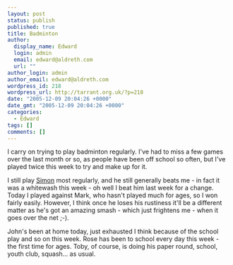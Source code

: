 ```yaml
---
layout: post
status: publish
published: true
title: Badminton
author:
  display_name: Edward
  login: admin
  email: edward@aldreth.com
  url: ""
author_login: admin
author_email: edward@aldreth.com
wordpress_id: 218
wordpress_url: http://tarrant.org.uk/?p=218
date: "2005-12-09 20:04:26 +0000"
date_gmt: "2005-12-09 20:04:26 +0000"
categories:
  - Edward
tags: []
comments: []
---
```


<p>I carry on trying to play badminton regularly.  I've had to miss a few games over the last month or so, as people have been off school so often, but I've played twice this week to try and make up for it.</p>
<p>I still play <a href="https://palmour.blogspot.com">Simon</a> most regularly, and he still generally beats me - in fact it was a whitewash this week - oh well I beat him last week for a change.  Today I played against Mark, who hasn't played much for ages, so I won fairly easily.  However, I think once he loses his rustiness it'll be a different matter as he's got an amazing smash - which just frightens me - when it goes over the net ;-).</p>
<p>John's been at home today, just exhausted I think because of the school play and so on this week.  Rose has been to school every day this week - the first time for ages.  Toby, of course, is doing his paper round, school, youth club, squash... as usual.</p>
